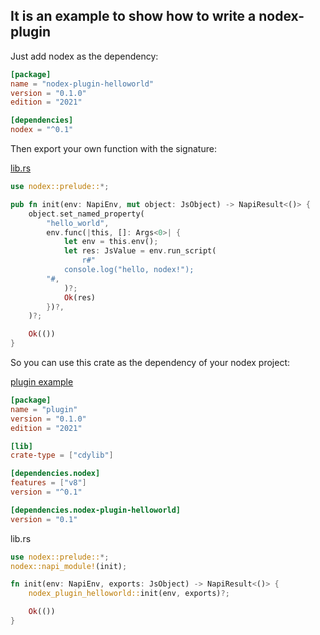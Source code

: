 ## It is an example to show how to write a nodex-plugin

Just add nodex as the dependency:

```toml
[package]
name = "nodex-plugin-helloworld"
version = "0.1.0"
edition = "2021"

[dependencies]
nodex = "^0.1"
```

Then export your own function with the signature:

[lib.rs](./src/lib.rs)

```rust
use nodex::prelude::*;

pub fn init(env: NapiEnv, mut object: JsObject) -> NapiResult<()> {
    object.set_named_property(
        "hello_world",
        env.func(|this, []: Args<0>| {
            let env = this.env();
            let res: JsValue = env.run_script(
                r#"
            console.log("hello, nodex!");
        "#,
            )?;
            Ok(res)
        })?,
    )?;

    Ok(())
}
```

So you can use this crate as the dependency of your nodex project:

[plugin example](https://github.com/uuhan/nodex/tree/master/examples)

```toml
[package]
name = "plugin"
version = "0.1.0"
edition = "2021"

[lib]
crate-type = ["cdylib"]

[dependencies.nodex]
features = ["v8"]
version = "^0.1"

[dependencies.nodex-plugin-helloworld]
version = "0.1"
```

lib.rs

```rust
use nodex::prelude::*;
nodex::napi_module!(init);

fn init(env: NapiEnv, exports: JsObject) -> NapiResult<()> {
    nodex_plugin_helloworld::init(env, exports)?;

    Ok(())
}
```
